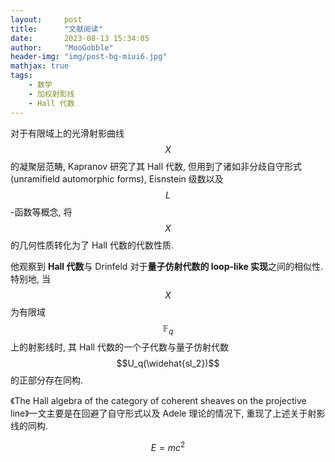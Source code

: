 ```yaml
---
layout:     post
title:      "文献阅读"
date:       2023-08-13 15:34:05
author:     "MooGobble"
header-img: "img/post-bg-miui6.jpg"
mathjax: true
tags:
    - 数学
    - 加权射影线
    - Hall 代数
---
```

对于有限域上的光滑射影曲线 $$X$$ 的凝聚层范畴, Kapranov 研究了其 Hall 代数, 但用到了诸如非分歧自守形式(unramifield automorphic forms), Eisnstein 级数以及 $$L$$-函数等概念, 将 $$X$$ 的几何性质转化为了 Hall 代数的代数性质. 

他观察到 **Hall 代数**与 Drinfeld 对于**量子仿射代数的 loop-like 实现**之间的相似性. 特别地, 当 $$X$$ 为有限域 $$\mathbb{F}_q$$上的射影线时, 其 Hall 代数的一个子代数与量子仿射代数 $$U_q(\widehat{sl_2})$$ 的正部分存在同构.

《The Hall algebra of the category of coherent sheaves on the projective line》一文主要是在回避了自守形式以及 Adele 理论的情况下, 重现了上述关于射影线的同构.

$$ E = mc^2 $$

